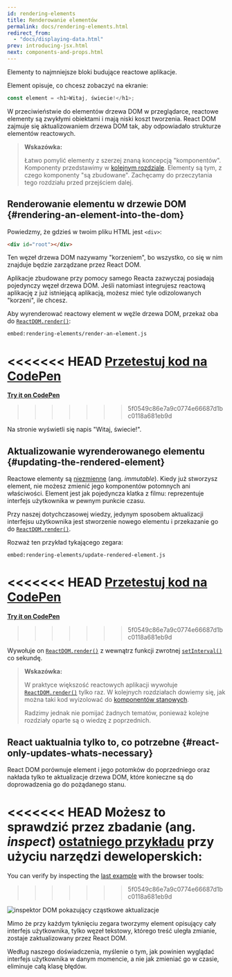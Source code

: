 ```yaml
---
id: rendering-elements
title: Renderowanie elementów
permalink: docs/rendering-elements.html
redirect_from:
  - "docs/displaying-data.html"
prev: introducing-jsx.html
next: components-and-props.html
---
```


Elementy to najmniejsze bloki budujące reactowe aplikacje.

Element opisuje, co chcesz zobaczyć na ekranie:

```js
const element = <h1>Witaj, świecie!</h1>;
```

W przeciwieństwie do elementów drzewa DOM w przeglądarce, reactowe elementy są zwykłymi obiektami i mają niski koszt tworzenia. React DOM zajmuje się aktualizowaniem drzewa DOM tak, aby odpowiadało strukturze elementów reactowych.


>**Wskazówka:**
>
>Łatwo pomylić elementy z szerzej znaną koncepcją "komponentów". Komponenty przedstawimy w [kolejnym rozdziale](/docs/components-and-props.html). Elementy są tym, z czego komponenty "są zbudowane". Zachęcamy do przeczytania tego rozdziału przed przejściem dalej.

## Renderowanie elementu w drzewie DOM {#rendering-an-element-into-the-dom}

Powiedzmy, że gdzieś w twoim pliku HTML jest `<div>`:

```html
<div id="root"></div>
```

Ten węzeł drzewa DOM nazywamy "korzeniem", bo wszystko, co się w nim znajduje będzie zarządzane przez React DOM.

Aplikacje zbudowane przy pomocy samego Reacta zazwyczaj posiadają pojedynczy węzeł drzewa DOM. Jeśli natomiast integrujesz reactową aplikację z już istniejącą aplikacją, możesz mieć tyle odizolowanych "korzeni", ile chcesz.

Aby wyrenderować reactowy element w węźle drzewa DOM, przekaż oba do [`ReactDOM.render()`](/docs/react-dom.html#render):

`embed:rendering-elements/render-an-element.js`

<<<<<<< HEAD
[Przetestuj kod na CodePen](codepen://rendering-elements/render-an-element)
=======
**[Try it on CodePen](https://codepen.io/gaearon/pen/ZpvBNJ?editors=1010)**
>>>>>>> 5f0549c86e7a9c0774e66687d1bc0118a681eb9d

Na stronie wyświetli się napis "Witaj, świecie!".

## Aktualizowanie wyrenderowanego elementu {#updating-the-rendered-element}

Reactowe elementy są [niezmienne](https://en.wikipedia.org/wiki/Immutable_object) (ang. *immutable*). Kiedy już stworzysz element, nie możesz zmienić jego komponentów potomnych ani właściwości. Element jest jak pojedyncza klatka z filmu: reprezentuje interfejs użytkownika w pewnym punkcie czasu.

Przy naszej dotychczasowej wiedzy, jedynym sposobem aktualizacji interfejsu użytkownika jest stworzenie nowego elementu i przekazanie go do [`ReactDOM.render()`](/docs/react-dom.html#render).

Rozważ ten przykład tykającego zegara:

`embed:rendering-elements/update-rendered-element.js`

<<<<<<< HEAD
[Przetestuj kod na CodePen](codepen://rendering-elements/update-rendered-element)
=======
**[Try it on CodePen](https://codepen.io/gaearon/pen/gwoJZk?editors=1010)**
>>>>>>> 5f0549c86e7a9c0774e66687d1bc0118a681eb9d

Wywołuje on [`ReactDOM.render()`](/docs/react-dom.html#render) z wewnątrz funkcji zwrotnej [`setInterval()`](https://developer.mozilla.org/pl/docs/Web/API/Window/setInterval) co sekundę.

>**Wskazówka:**
>
>W praktyce większość reactowych aplikacji wywołuje [`ReactDOM.render()`](/docs/react-dom.html#render) tylko raz. W kolejnych rozdziałach dowiemy się, jak można taki kod wyizolować do [komponentów stanowych](/docs/state-and-lifecycle.html).
>
>Radzimy jednak nie pomijać żadnych tematów, ponieważ kolejne rozdziały oparte są o wiedzę z poprzednich.

## React uaktualnia tylko to, co potrzebne {#react-only-updates-whats-necessary}

React DOM porównuje element i jego potomków do poprzedniego oraz nakłada tylko te aktualizacje drzewa DOM, które konieczne są do doprowadzenia go do pożądanego stanu.

<<<<<<< HEAD
Możesz to sprawdzić przez zbadanie (ang. *inspect*) [ostatniego przykładu](codepen://rendering-elements/update-rendered-element) przy użyciu narzędzi deweloperskich:
=======
You can verify by inspecting the [last example](https://codepen.io/gaearon/pen/gwoJZk?editors=1010) with the browser tools:
>>>>>>> 5f0549c86e7a9c0774e66687d1bc0118a681eb9d

![inspektor DOM pokazujący cząstkowe aktualizacje](../images/docs/granular-dom-updates.gif)

Mimo że przy każdym tyknięciu zegara tworzymy element opisujący cały interfejs użytkownika, tylko węzeł tekstowy, którego treść uległa zmianie, zostaje zaktualizowany przez React DOM.

Według naszego doświadczenia, myślenie o tym, jak powinien wyglądać interfejs użytkownika w danym momencie, a nie jak zmieniać go w czasie, eliminuje całą klasę błędów.
